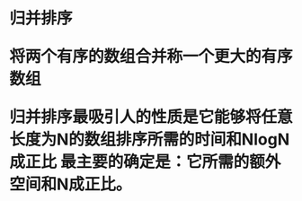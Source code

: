 <h1> 归并排序
<p>将两个有序的数组合并称一个更大的有序数组</p>
<p>归并排序最吸引人的性质是它能够将任意长度为N的数组排序所需的时间和NlogN 成正比
最主要的确定是：它所需的额外空间和N成正比。
